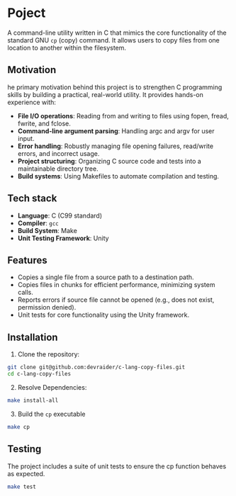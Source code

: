 # Poject

A command-line utility written in C that mimics the core functionality of the standard GNU `cp` (copy) command. It allows users to copy files from one location to another within the filesystem.

## Motivation

he primary motivation behind this project is to strengthen C programming skills by building a practical, real-world utility. It provides hands-on experience with:

- **File I/O operations**: Reading from and writing to files using fopen, fread, fwrite, and fclose.
- **Command-line argument parsing**: Handling argc and argv for user input.
- **Error handling**: Robustly managing file opening failures, read/write errors, and incorrect usage.
- **Project structuring**: Organizing C source code and tests into a maintainable directory tree.
- **Build systems**: Using Makefiles to automate compilation and testing.

## Tech stack

- **Language**: C (C99 standard)
- **Compiler**: `gcc`
- **Build System**: Make
- **Unit Testing Framework**: Unity

## Features

- Copies a single file from a source path to a destination path.
- Copies files in chunks for efficient performance, minimizing system calls.
- Reports errors if source file cannot be opened (e.g., does not exist, permission denied).
- Unit tests for core functionality using the Unity framework.

## Installation

1. Clone the repository:

```bash
git clone git@github.com:devraider/c-lang-copy-files.git
cd c-lang-copy-files
```

2. Resolve Dependencies:

```bash
make install-all
```

3. Build the `cp` executable

```bash
make cp
```

## Testing

The project includes a suite of unit tests to ensure the cp function behaves as expected.

```bash
make test
```
